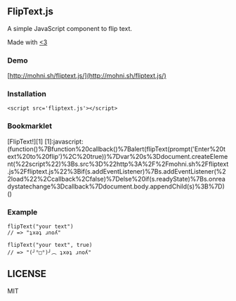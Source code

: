 ## FlipText.js

A simple JavaScript component to flip text.

Made with [<3](https://twitter.com/arrowgunz)

### Demo

[http://mohni.sh/fliptext.js/](http://mohni.sh/fliptext.js/)

### Installation

`<script src='fliptext.js'></script>`

### Bookmarklet

[FlipText!][1]
[1]:javascript:(function()%7Bfunction%20callback()%7Balert(flipText(prompt('Enter%20text%20to%20flip')%2C%20true))%7Dvar%20s%3Ddocument.createElement(%22script%22)%3Bs.src%3D%22http%3A%2F%2Fmohni.sh%2Ffliptext.js%2Ffliptext.js%22%3Bif(s.addEventListener)%7Bs.addEventListener(%22load%22%2Ccallback%2Cfalse)%7Delse%20if(s.readyState)%7Bs.onreadystatechange%3Dcallback%7Ddocument.body.appendChild(s)%3B%7D)()

### Example

```
flipText("your text")
// => "ʇxǝʇ ɹnoʎ"

flipText("your text", true)
// => "(╯°□°)╯︵ ʇxǝʇ ɹnoʎ"
```

## LICENSE

MIT